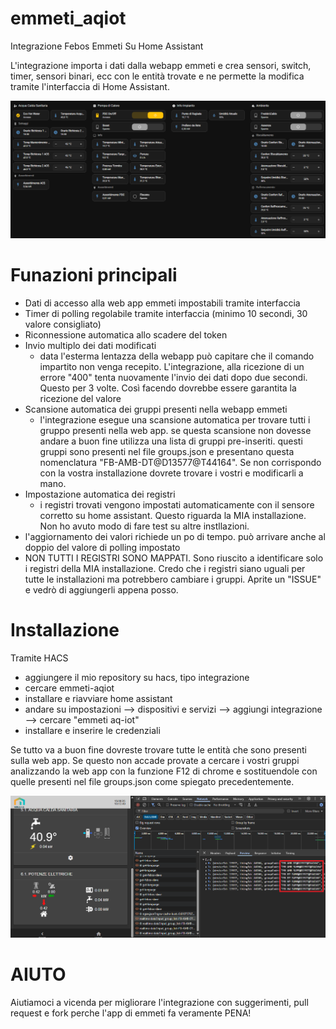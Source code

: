 # emmeti_aqiot
Integrazione Febos Emmeti Su Home Assistant

L'integrazione importa i dati dalla webapp emmeti e crea sensori, switch, timer, sensori binari, ecc con le entità trovate e ne permette la modifica tramite l'interfaccia di Home Assistant.

![plancia](https://github.com/tempod/emmeti-home-assistant/blob/main/plancia.png)


# Funazioni principali
- Dati di accesso alla web app emmeti impostabili tramite interfaccia
- Timer di polling regolabile tramite interfaccia (minimo 10 secondi, 30 valore consigliato) 
- Riconnessione automatica allo scadere del token
- Invio multiplo dei dati modificati
    - data l'esterma lentazza della webapp può capitare che il comando impartito non venga recepito. L'integrazione, alla ricezione di un          errore "400" tenta nuovamente l'invio dei dati dopo due secondi. Questo per 3 volte. Così facendo dovrebbe essere garantita la               ricezione del valore
- Scansione automatica dei gruppi presenti nella webapp emmeti
    - l'integrazione esegue una scansione automatica per trovare tutti i gruppo presenti nella web app. se questa scansione non dovesse          andare a buon fine utilizza una lista di gruppi pre-inseriti. questi gruppi sono presenti nel file groups.json e presentano questa         nomenclatura "FB-AMB-DT@D13577@T44164". Se non corrispondo con la vostra installazione dovrete trovare i vostri e modificarli a         mano.
- Impostazione automatica dei registri
  - i registri trovati vengono impostati automaticamente con il sensore corretto su home assistant. Questo riguarda la MIA installazione.      Non ho avuto modo di fare test su altre instllazioni.
- l'aggiornamento dei valori richiede un po di tempo. può arrivare anche al doppio del valore di polling impostato
- NON TUTTI I REGISTRI SONO MAPPATI. Sono riuscito a identificare solo i registri della MIA installazione. Credo che i registri siano uguali per tutte le installazioni ma potrebbero cambiare i gruppi. Aprite un "ISSUE" e vedrò di aggiungerli appena posso.

# Installazione
Tramite HACS
- aggiungere il mio repository su hacs, tipo integrazione
- cercare emmeti-aqiot
- installare e riavviare home assistant
- andare su impostazioni --> dispositivi e servizi --> aggiungi integrazione --> cercare "emmeti aq-iot"
- installare e inserire le credenziali

Se tutto va a buon fine dovreste trovare tutte le entità che sono presenti sulla web app. Se questo non accade provate a cercare i vostri gruppi analizzando la web app con la funzione F12 di chrome e sostituendole con quelle presenti nel file groups.json come spiegato precedentemente.

![gruppi](https://github.com/tempod/emmeti-home-assistant/blob/main/gruppi.png)

# AIUTO
Aiutiamoci a vicenda per migliorare l'integrazione con suggerimenti, pull request e fork perche l'app di emmeti fa veramente PENA!
